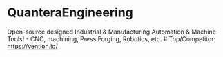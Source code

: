 # QuanteraEngineering
Open-source designed Industrial &amp; Manufacturing Automation &amp; Machine Tools! - CNC, machining, Press Forging, Robotics, etc. # Top/Competitor:  https://vention.io/
